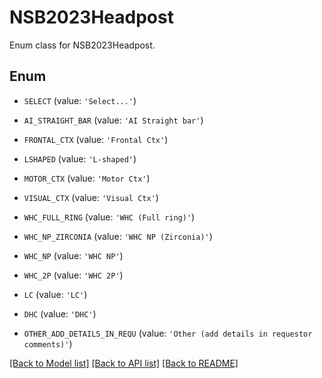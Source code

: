 # NSB2023Headpost

Enum class for NSB2023Headpost.

## Enum

* `SELECT` (value: `'Select...'`)

* `AI_STRAIGHT_BAR` (value: `'AI Straight bar'`)

* `FRONTAL_CTX` (value: `'Frontal Ctx'`)

* `LSHAPED` (value: `'L-shaped'`)

* `MOTOR_CTX` (value: `'Motor Ctx'`)

* `VISUAL_CTX` (value: `'Visual Ctx'`)

* `WHC_FULL_RING` (value: `'WHC (Full ring)'`)

* `WHC_NP_ZIRCONIA` (value: `'WHC NP (Zirconia)'`)

* `WHC_NP` (value: `'WHC NP'`)

* `WHC_2P` (value: `'WHC 2P'`)

* `LC` (value: `'LC'`)

* `DHC` (value: `'DHC'`)

* `OTHER_ADD_DETAILS_IN_REQU` (value: `'Other (add details in requestor comments)'`)

[[Back to Model list]](../README.md#documentation-for-models) [[Back to API list]](../README.md#documentation-for-api-endpoints) [[Back to README]](../README.md)


